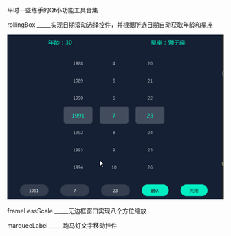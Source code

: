 平时一些练手的Qt小功能工具合集

rollingBox
_____实现日期滚动选择控件，并根据所选日期自动获取年龄和星座

![image](https://github.com/KikyoShaw/QtWidgetsApplication/blob/master/GIF/rollingBox.gif)

frameLessScale
_____无边框窗口实现八个方位缩放

marqueeLabel
_____跑马灯文字移动控件
